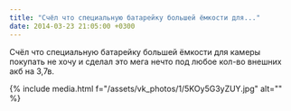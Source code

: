 ```yaml
---
title: "Счёл что специальную батарейку большей ёмкости для..."
date: 2014-03-23 21:05:00 +0300
---
```


Счёл что специальную батарейку большей ёмкости для камеры покупать не хочу и сделал это мега нечто под любое кол-во внешних акб на 3,7в.

{% include media.html f="/assets/vk_photos/1/5KOy5G3yZUY.jpg" alt="" %}
